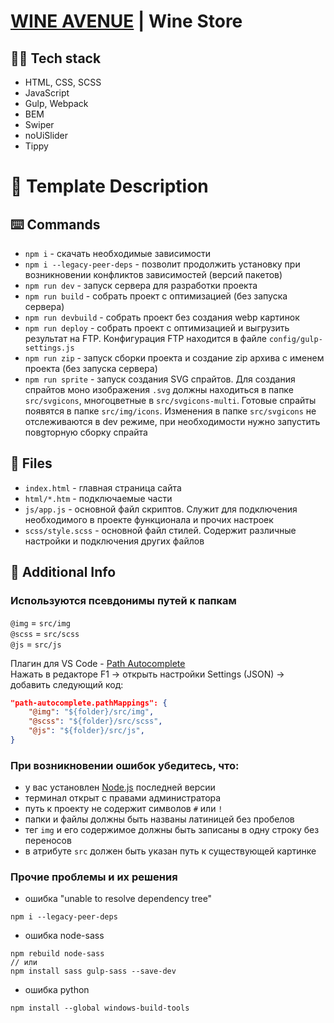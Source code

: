 # [WINE AVENUE](https://wine-skep.netlify.app/) | Wine Store

## 🐱‍💻 Tech stack
* HTML, CSS, SCSS
* JavaScript
* Gulp, Webpack
* BEM
* Swiper
* noUiSlider
* Tippy

# 📜 Template Description
## ⌨️ Commands
* ```npm i``` - скачать необходимые зависимости
* ```npm i --legacy-peer-deps``` - позволит продолжить установку при возникновении конфликтов зависимостей (версий пакетов)
* ```npm run dev``` - запуск сервера для разработки проекта
* ```npm run build``` - собрать проект с оптимизацией (без запуска сервера)
* ```npm run devbuild``` - собрать проект без создания webp картинок
* ```npm run deploy``` - собрать проект с оптимизацией и выгрузить результат на FTP. Конфигурация FTP находится в файле ```config/gulp-settings.js```
* ```npm run zip``` - запуск сборки проекта и создание zip архива с именем проекта (без запуска сервера)
* ```npm run sprite``` - запуск создания SVG спрайтов. Для создания спрайтов моно изображения ```.svg``` должны находиться в папке ```src/svgicons```, многоцветные в ```src/svgicons-multi```. Готовые спрайты появятся в папке ```src/img/icons```. Изменения в папке ```src/svgicons``` не отслеживаются в dev режиме, при необходимости нужно запустить повgторную сборку спрайта

## 📂 Files
* ```index.html``` - главная страница сайта
* ```html/*.htm``` - подключаемые части
* ```js/app.js``` - основной файл скриптов. Служит для подключения необходимого в проекте функционала и прочих настроек
* ```scss/style.scss``` - основной файл стилей. Содержит различные настройки и подключения других файлов

## 📌 Additional Info
### Используются псевдонимы путей к папкам
```@img``` = ```src/img```  
```@scss``` = ```src/scss```  
```@js``` = ```src/js```  

Плагин для VS Code - [Path Autocomplete](https://marketplace.visualstudio.com/items?itemName=ionutvmi.path-autocomplete)  
Нажать в редакторе F1 -> открыть настройки Settings (JSON) -> добавить следующий код:
```json
"path-autocomplete.pathMappings": {
    "@img": "${folder}/src/img",
    "@scss": "${folder}/src/scss",
    "@js": "${folder}/src/js",
}
```

### При возникновении ошибок убедитесь, что:
* у вас установлен [Node.js](https://nodejs.org/en/) последней версии
* терминал открыт с правами администратора
* путь к проекту не содержит символов ```#``` или ```!```
* папки и файлы должны быть названы латиницей без пробелов
* тег ```img``` и его содержимое должны быть записаны в одну строку без переносов
* в атрибуте ```src``` должен быть указан путь к существующей картинке

### Прочие проблемы и их решения
* ошибка "unable to resolve dependency tree"
```
npm i --legacy-peer-deps
```
* ошибка node-sass
```
npm rebuild node-sass
// или
npm install sass gulp-sass --save-dev
```
* ошибка python
```
npm install --global windows-build-tools
```